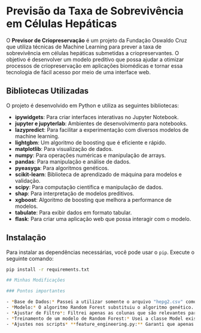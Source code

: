 # Previsão da Taxa de Sobrevivência em Células Hepáticas

O **Previsor de Criopreservação** é um projeto da Fundação Oswaldo Cruz que utiliza técnicas de Machine Learning para prever a taxa de sobrevivência em células hepáticas submetidas a criopreservantes. O objetivo é desenvolver um modelo preditivo que possa ajudar a otimizar processos de criopreservação em aplicações biomédicas e tornar essa tecnologia de fácil acesso por meio de uma interface web.

## Bibliotecas Utilizadas

O projeto é desenvolvido em Python e utiliza as seguintes bibliotecas:

- **ipywidgets**: Para criar interfaces interativas no Jupyter Notebook.
- **jupyter e jupyterlab**: Ambientes de desenvolvimento para notebooks.
- **lazypredict**: Para facilitar a experimentação com diversos modelos de machine learning.
- **lightgbm**: Um algoritmo de boosting que é eficiente e rápido.
- **matplotlib**: Para visualização de dados.
- **numpy**: Para operações numéricas e manipulação de arrays.
- **pandas**: Para manipulação e análise de dados.
- **pyeasyga**: Para algoritmos genéticos.
- **scikit-learn**: Biblioteca de aprendizado de máquina para modelos e validação.
- **scipy**: Para computação científica e manipulação de dados.
- **shap**: Para interpretação de modelos preditivos.
- **xgboost**: Algoritmo de boosting que melhora a performance de modelos.
- **tabulate**: Para exibir dados em formato tabular.
- **flask**: Para criar uma aplicação web que possa interagir com o modelo.

## Instalação

Para instalar as dependências necessárias, você pode usar o `pip`. Execute o seguinte comando:

```bash
pip install -r requirements.txt

## Minhas Modificações

### Pontos importantes

- *Base de Dados:* Passei a utilizar somente o arquivo "hepg2.csv" como a fonte principal de dados, misturando os dados das células hepáticas de animais e humanos, com colunas como % DMSO, % ANTES DO CONGELAMENTO, % APÓS O DESCONGELAMENTO, etc.
- *Modelo:* O algoritmo Random Forest substituiu o algoritmo genético.
- *Ajustar de Filtro*: Filtrei apenas as colunas que são relevantes para o DMSO.
- *Treinamento de um modelo de Random Forest:* Usei a classe Model existente para implementar o Random Forest. E removi o código do Algoritmo Genético
- *Ajustes nos scripts* **feature_engineering.py:** Garanti que apenas as colunas relevantes ao DMSO sejam consideradas. **model.py:** Confirmei que o RandomForestRegressor está corretamente implementado e priorizado para treinamento. **Hepatocytes Cryopreservation Solution Optimization.ipynb:** Removi o código relacionado ao algoritmo genético e atualizei para usar o RandomForestRegressor.







